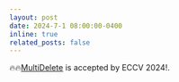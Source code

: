 ```yaml
---
layout: post
date: 2024-7-1 08:00:00-0400
inline: true
related_posts: false
---
```


🔥🔥[MultiDelete](https://arxiv.org/abs/2311.12047) is accepted by ECCV 2024!.

